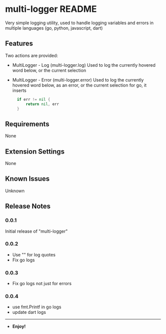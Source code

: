 # multi-logger README

Very simple logging utility, used to handle logging variables and errors in multiple languages (go, python, javascript, dart)

## Features

Two actions are provided:

- MultiLogger - Log (multi-logger.log)
  Used to log the currently hovered word below, or the current selection

- MultiLogger - Error (multi-logger.error)
  Used to log the currently hovered word below, as an error, or the current selection
  for go, it inserts

  ```go
    if err != nil {
        return nil, err
    }
  ```

## Requirements

None

## Extension Settings

None

## Known Issues

Unknown

## Release Notes

### 0.0.1

Initial release of "multi-logger"

### 0.0.2

- Use "" for log quotes
- Fix go logs

### 0.0.3

- Fix go logs not just for errors

### 0.0.4

- use fmt.Printf in go logs
- update dart logs

---

- **Enjoy!**
